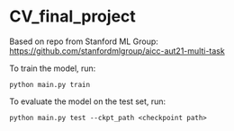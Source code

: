 # CV_final_project

Based on repo from Stanford ML Group: https://github.com/stanfordmlgroup/aicc-aut21-multi-task

To train the model, run:

```python main.py train```

To evaluate the model on the test set, run:

```python main.py test --ckpt_path <checkpoint path>```
